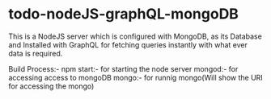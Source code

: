 # todo-nodeJS-graphQL-mongoDB
This is a NodeJS server which is configured with MongoDB, as its Database and Installed with GraphQL for fetching queries instantly with what ever data is required.

Build Process:- 
npm start:- for starting the node server
mongod:- for accessing access to mongoDB
mongo:- for runnig mongo(Will show the URI for accessing the mongo)
